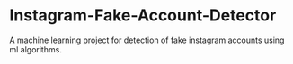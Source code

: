 # Instagram-Fake-Account-Detector
A machine learning project for detection of fake instagram accounts using ml algorithms.

